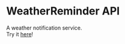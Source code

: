 # WeatherReminder API
A weather notification service.<br>
Try it [here](https://warm-island-46315.herokuapp.com/api/v1/)!

